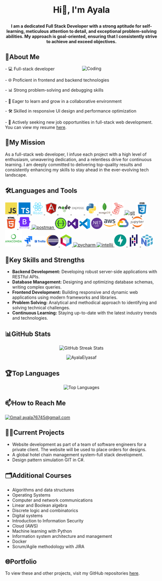 <h1><b><p align="center">Hi👋, I'm Ayala</p></b></h1>
<h4 align="center"><b>I am a dedicated Full Stack Developer with a strong aptitude for self-learning, meticulous attention to detail, and exceptional problem-solving abilities. My approach is goal-oriented, ensuring that I consistently strive to achieve and exceed objectives.</b></h4>

## 💭About Me
<img align="right" alt="Coding" width="250" src="https://media.giphy.com/media/L1R1tvI9svkIWwpVYr/giphy.gif">
<p>- 💻 Full-stack developer</p>
<p>- 🌐 Proficient in frontend and backend technologies</p>
<p>- 📊 Strong problem-solving and debugging skills</p>
<p>- 🌱 Eager to learn and grow in a collaborative environment</p>
<p>- 🛠️ Skilled in responsive UI design and performance optimization</p>
<p>- 👀 Actively seeking new job opportunities in full-stack web development. You can view my resume <a href="https://drive.google.com/file/d/13MD-rcLE5yGs4S0q5WQGK--r7j3k95kX/view?usp=sharing">here</a>.</p>

## 🚀My Mission
As a full-stack web developer, I infuse each project with a high level of enthusiasm, unwavering dedication, and a relentless drive for continuous learning. I am deeply committed to delivering top-quality results and consistently enhancing my skills to stay ahead in the ever-evolving tech landscape.

## 🛠Languages and Tools
<p align="left"> 
  <a href="https://developer.mozilla.org/en-US/docs/Web/JavaScript" target="_blank" rel="noreferrer"> <img src="https://raw.githubusercontent.com/devicons/devicon/master/icons/javascript/javascript-original.svg" alt="javascript" width="40" height="40"/> </a>
  <a href="https://www.typescriptlang.org/" target="_blank" rel="noreferrer"> <img src="https://raw.githubusercontent.com/devicons/devicon/master/icons/typescript/typescript-original.svg" alt="typescript" width="40" height="40"/> </a>
  <a href="https://reactjs.org/" target="_blank" rel="noreferrer"> <img src="https://raw.githubusercontent.com/devicons/devicon/master/icons/react/react-original-wordmark.svg" alt="react" width="40" height="40"/> </a>
  <a href="https://angular.io/" target="_blank" rel="noreferrer"> <img src="https://raw.githubusercontent.com/devicons/devicon/master/icons/angularjs/angularjs-original.svg" alt="angular" width="40" height="40"/> </a>
  <a href="https://nodejs.org" target="_blank" rel="noreferrer"> <img src="https://raw.githubusercontent.com/devicons/devicon/master/icons/nodejs/nodejs-original-wordmark.svg" alt="nodejs" width="40" height="40"/> </a>
  <a href="https://expressjs.com" target="_blank" rel="noreferrer"> <img src="https://raw.githubusercontent.com/devicons/devicon/master/icons/express/express-original-wordmark.svg" alt="express" width="40" height="40"/> </a>
  <a href="https://www.python.org/" target="_blank" rel="noreferrer"> <img src="https://raw.githubusercontent.com/devicons/devicon/master/icons/python/python-original.svg" alt="python" width="40" height="40"/> </a>
  <a href="https://www.mongodb.com/" target="_blank" rel="noreferrer"> <img src="https://raw.githubusercontent.com/devicons/devicon/master/icons/mongodb/mongodb-original-wordmark.svg" alt="mongodb" width="40" height="40"/> </a>
  <a href="https://www.microsoft.com/en-us/sql-server" target="_blank"> <img src="https://raw.githubusercontent.com/devicons/devicon/master/icons/microsoftsqlserver/microsoftsqlserver-plain.svg" alt="sqlserver" width="40" height="40"/> </a>
  <a href="https://git-scm.com/" target="_blank" rel="noreferrer"> <img src="https://www.vectorlogo.zone/logos/git-scm/git-scm-icon.svg" alt="git" width="40" height="40"/></a>
  <a href="https://www.w3schools.com/css/" target="_blank" rel="noreferrer"> <img src="https://raw.githubusercontent.com/devicons/devicon/master/icons/css3/css3-original-wordmark.svg" alt="css3" width="40" height="40"/> </a>
  <a href="https://www.w3.org/html/" target="_blank" rel="noreferrer"> <img src="https://raw.githubusercontent.com/devicons/devicon/master/icons/html5/html5-original-wordmark.svg" alt="html5" width="40" height="40"/> </a>
  <a href="https://getbootstrap.com" target="_blank" rel="noreferrer"> <img src="https://raw.githubusercontent.com/devicons/devicon/master/icons/bootstrap/bootstrap-plain-wordmark.svg" alt="bootstrap" width="40" height="40"/> </a>
  <a href="https://postman.com" target="_blank" rel="noreferrer"> <img src="https://www.vectorlogo.zone/logos/getpostman/getpostman-icon.svg" alt="postman" width="37" height="37"/> </a>
  <a href="https://swagger.io/specification/"><img src="https://raw.githubusercontent.com/devicons/devicon/master/icons/swagger/swagger-original.svg" alt="swagger" width="37" height="37"/></a>
  <a href="https://visualstudio.microsoft.com/" target="_blank"><img src="https://raw.githubusercontent.com/devicons/devicon/master/icons/visualstudio/visualstudio-plain.svg" alt="visual studio" width="35" height="35"/></a>
  <a href="https://code.visualstudio.com/" target="_blank"><img src="https://raw.githubusercontent.com/devicons/devicon/master/icons/vscode/vscode-original.svg" alt="visual studio code" width="35" height="35"/></a>
  <a href="https://dotnet.microsoft.com/"><img src="https://raw.githubusercontent.com/devicons/devicon/master/icons/dotnetcore/dotnetcore-original.svg" alt=".NET Core" width="37" height="37"/></a>
  <a href="https://aws.amazon.com/" target="_blank" rel="noreferrer"><img src="https://raw.githubusercontent.com/devicons/devicon/master/icons/amazonwebservices/amazonwebservices-original-wordmark.svg" alt="AWS" width="40" height="40"/></a>
  <a href="https://cloud.google.com/"><img src="https://raw.githubusercontent.com/devicons/devicon/master/icons/googlecloud/googlecloud-original.svg" alt="GCP" width="40" height="40"/></a>
  <a href="https://jupyter.org/"> <img src="https://raw.githubusercontent.com/devicons/devicon/master/icons/jupyter/jupyter-original-wordmark.svg" title="Jupyter" alt="Jupyter" width="45" height="45"/></a>
  <a href="https://www.anaconda.com/"><img src="https://raw.githubusercontent.com/devicons/devicon/master/icons/anaconda/anaconda-original-wordmark.svg" title="Anaconda" alt="Anaconda" width="55" height="55"/></a>
  <a href="https://jira.atlassian.com/" target="_blank"><img src="https://raw.githubusercontent.com/devicons/devicon/master/icons/jira/jira-original-wordmark.svg" alt="jira" width="35" height="35"/></a>
  <a href="https://trello.com/" target="_blank"><img src="https://raw.githubusercontent.com/devicons/devicon/master/icons/trello/trello-plain-wordmark.svg" alt="trello" width="35" height="35"/></a>
  <a href="https://eclipse.org/" target="_blank" rel="noreferrer"> <img src="https://raw.githubusercontent.com/devicons/devicon/master/icons/eclipse/eclipse-original.svg" alt="eclipse" width="40" height="40"/> </a>
  <a href="https://netbeans.apache.org/" target="_blank" rel="noreferrer"> <img src="https://raw.githubusercontent.com/devicons/devicon/master/icons/netbeans/netbeans-original.svg" alt="netbeans" width="40" height="40"/> </a>
  <a href="https://www.jetbrains.com/pycharm/" target="_blank" rel="noreferrer"> <img src="https://resources.jetbrains.com/storage/products/company/brand/logos/PyCharm_icon.svg" alt="pycharm" width="40" height="40"/> </a>
  <a href="https://www.jetbrains.com/idea/" target="_blank" rel="noreferrer"> <img src="https://resources.jetbrains.com/storage/products/company/brand/logos/IntelliJ_IDEA_icon.svg" alt="intellij" width="40" height="40"/> </a>
  <a href="https://fastapi.tiangolo.com/" target="_blank" rel="noreferrer"> <img src="https://raw.githubusercontent.com/devicons/devicon/master/icons/fastapi/fastapi-original.svg" alt="FastAPI" width="40" height="40"/> </a>
  <a href="https://pandas.pydata.org/" target="_blank" rel="noreferrer"> <img src="https://raw.githubusercontent.com/devicons/devicon/master/icons/pandas/pandas-original.svg" alt="pandas" width="40" height="40"/> </a>
  <a href="https://numpy.org/" target="_blank" rel="noreferrer"> <img src="https://raw.githubusercontent.com/devicons/devicon/master/icons/numpy/numpy-original.svg" alt="numpy" width="40" height="40"/> </a>
</p>

## 🌟Key Skills and Strengths
<ul>
  <li><b>Backend Development:</b> Developing robust server-side applications with RESTful APIs.</li>
  <li><b>Database Management:</b> Designing and optimizing database schemas, writing complex queries.</li>
  <li><b>Frontend Development:</b> Building responsive and dynamic web applications using modern frameworks and libraries.</li>
  <li><b>Problem Solving:</b> Analytical and methodical approach to identifying and solving technical challenges.</li>
  <li><b>Continuous Learning:</b> Staying up-to-date with the latest industry trends and technologies.</li>
</ul>

## 📊GitHub Stats
<p align="center">
  <img src="https://github-readme-stats.vercel.app/api?username=AyalaElyasaf&show_icons=true&theme=dracula&line_height=27" alt="GitHub Streak Stats"/>
</p>
<p align="center">
  <img src="https://github-readme-streak-stats.herokuapp.com/?user=AyalaElyasaf&theme=radical" alt="AyalaElyasaf" />
</p>

## 🏆Top Languages
<p align="center">
  <img src="https://github-readme-stats.vercel.app/api/top-langs/?username=AyalaElyasaf&layout=compact&theme=dark" alt="Top Languages">
</p>

## 📫How to Reach Me
<p align="left">
  <a href="mailto:AYALA76745@GMAIL.COM"><img src="https://img.icons8.com/fluency/48/000000/gmail-new.png" alt="Gmail" width="40" height="40"/>    ayala76745@gmail.com</a>
</p>

## 👨‍💻Current Projects
- Website development as part of a team of software engineers for a private client. The website will be used to place orders for designs.
- A global hotel chain management system-full stack development.
- Design pattern simulation GIT in C#.

## 🗂️Additional Courses
- Algorithms and data structures
- Operating Systems
- Computer and network communications
- Linear and Boolean algebra
- Discrete logic and combinatorics
- Digital systems
- Introduction to Information Security
- Cloud (AWS)
- Machine learning with Python
- Information system architecture and management
- Docker
- Scrum/Agile methodology with JIRA

## 🌐Portfolio
To view these and other projects, visit my GitHub repositories [here](https://github.com/AyalaElyasaf?tab=repositories).
